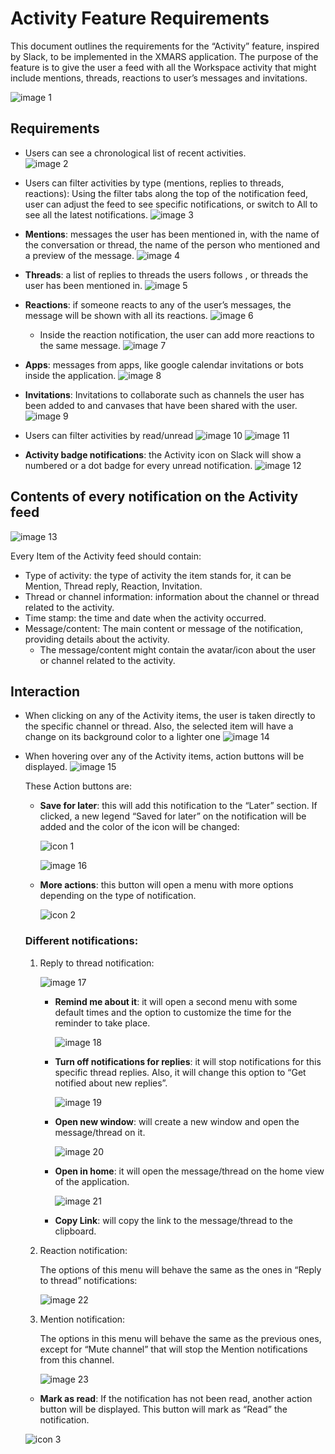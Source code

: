 # Activity Feature Requirements
This document outlines the requirements for the “Activity” feature, inspired by Slack, to be implemented in the XMARS application. 
The purpose of the feature is to give the user a feed with all the Workspace activity that might include mentions, threads, reactions to user’s messages and invitations.

![image 1](	/assets/1.png)

## Requirements
-	Users can see a chronological list of recent activities.  
   ![image 2](	/assets/2.png)

-	Users can filter activities by type (mentions, replies to threads, reactions): Using the filter tabs along the top of the notification feed, user can adjust the feed to see specific notifications, or switch to All to see all the latest notifications.
   ![image 3](	/assets/3.png)

-	**Mentions**: messages the user has been mentioned in, with the name of the conversation or thread, the name of the person who mentioned and a preview of the message.
   ![image 4](	/assets/4.png)

-	**Threads**: a list of replies to threads the users follows , or threads the user has been mentioned in.
   ![image 5](	/assets/5.png)

-	**Reactions**: if someone reacts to any of the user’s messages, the message will be shown with all its reactions.
   ![image 6](	/assets/6.png)
     *	Inside the reaction notification, the user can add more reactions to the same message.
        ![image 7](	/assets/7.png)

-	**Apps**: messages from apps, like google calendar invitations or bots inside the application.
   ![image 8](	/assets/8.png)
  
-	**Invitations**: Invitations to collaborate such as channels the user has been added to and canvases that have been shared with the user.
   ![image 9](	/assets/9.png)

-	Users can filter activities by read/unread
   ![image 10](	/assets/10.png)
   ![image 11](	/assets/11.png)

-	**Activity badge notifications**: the Activity icon on Slack will show a numbered or a dot badge for every unread notification.
   ![image 12](	/assets/12.png)
  
## Contents of every notification on the Activity feed
   ![image 13](	/assets/13.png)

Every Item of the Activity feed should contain:
-	Type of activity: the type of activity the item stands for, it can be Mention, Thread reply, Reaction, Invitation.
-	Thread or channel information: information about the channel or thread related to the activity.
-	Time stamp: the time and date when the activity occurred.
-	Message/content: The main content or message of the notification, providing details about the activity.
     *	The message/content might contain the avatar/icon about the user or channel related to the activity.
  
## Interaction
-	When clicking on any of the Activity items, the user is taken directly to the specific channel or thread. Also, the selected item will have a change on its background color to a lighter one
   ![image 14](	/assets/14.png)
-	When hovering over any of the Activity items, action buttons will be displayed.
   ![image 15](	/assets/15.png)
 	
	These Action buttons are:
    * **Save for later**: this will add this notification to the “Later” section. If clicked, a new legend “Saved for later” on the notification will be added and the color of the icon will be changed:
      
      ![icon 1](	/assets/icons/1.png)

      ![image 16](	/assets/16.png)
      
    * **More actions**: this button will open a menu with more options depending on the type of notification.
 
      ![icon 2](	/assets/icons/2.png)
 
     ### Different notifications: 
     1. Reply to thread notification:
     
         ![image 17](	/assets/17.png)
     
        - 	**Remind me about it**: it will open a second menu with some default times and the option to customize the time for the reminder to take place.
    
            ![image 18](	/assets/18.png)
       	
        - 	**Turn off notifications for replies**: it will stop notifications for this specific thread replies. Also, it will change this option to “Get notified about new replies”.

             ![image 19](	/assets/19.png)
       	
        - 	**Open new window**: will create a new window and open the message/thread on it.
    
             ![image 20](	/assets/20.png)
       	
        -  **Open in home**: it will open the message/thread on the home view of the application.
    
             ![image 21](	/assets/21.png)
    
        -   **Copy Link**: will copy the link to the message/thread to the clipboard.
  
     3. Reaction notification:
     
        The options of this menu will behave the same as the ones in “Reply to thread” notifications:
     
         ![image 22](	/assets/22.png)
     
     4. Mention notification:

        The options in this menu will behave the same as the previous ones, except for “Mute channel” that will stop the Mention notifications from this channel.
     
         ![image 23](	/assets/23.png)
        
    *  **Mark as read**: If the notification has not been read, another action button will be displayed. This button will mark as “Read” the notification.
      
      ![icon 3](	/assets/icons/3.png)

